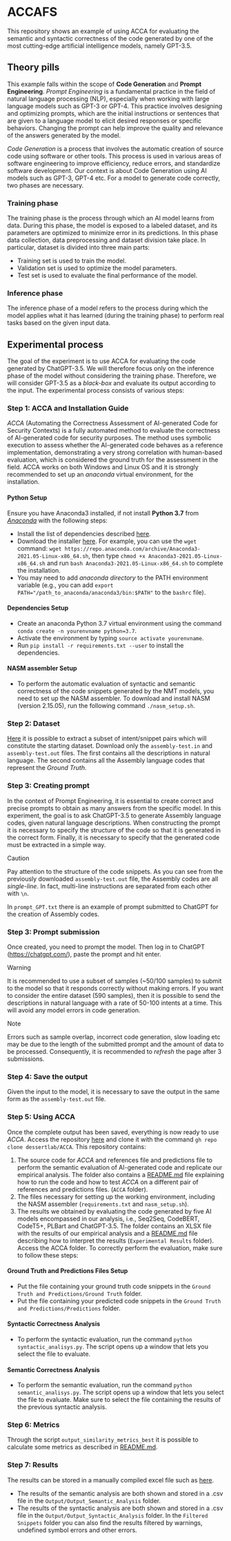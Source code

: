 # ACCAFS

This repository shows an example of using ACCA for evaluating the semantic and syntactic correctness of the code generated by one of the most cutting-edge artificial intelligence models, namely GPT-3.5.

## Theory pills

This example falls within the scope of **Code Generation** and **Prompt Engineering**. 
*Prompt Engineering* is a fundamental practice in the field of natural language processing (NLP), especially when working with large language models such as GPT-3 or GPT-4.
This practice involves designing and optimizing prompts, which are the initial instructions or sentences that are given to a language model to elicit desired responses or specific behaviors. Changing the prompt can help improve the quality and relevance of the answers generated by the model.

*Code Generation* is a process that involves the automatic creation of source code using software or other tools. This process is used in various areas of software engineering to improve efficiency, reduce errors, and standardize software development. Our context is about Code Generation using AI models such as GPT-3, GPT-4 etc. For a model to generate code correctly, two phases are necessary. 

### Training phase

The training phase is the process through which an AI model learns from data. During this phase, the model is exposed to a labeled dataset, and its parameters are optimized to minimize error in its predictions. In this phase data collection, data preprocessing and dataset division take place. In particular, dataset is divided into three main parts: 
* Training set is used to train the model.
* Validation set is used to optimize the model parameters.
* Test set is used to evaluate the final performance of the model.

### Inference phase

The inference phase of a model refers to the process during which the model applies what it has learned (during the training phase) to perform real tasks based on the given input data.

## Experimental process

The goal of the experiment is to use ACCA for evaluating the code generated by ChatGPT-3.5. We will therefore focus only on the inference phase of the model without considering the training phase. Therefore, we will consider GPT-3.5 as a *black-box* and evaluate its output according to the input. 
The experimental process consists of various steps:

### Step 1: ACCA and Installation Guide

*ACCA* (Automating the Correctness Assessment of AI-generated Code for Security Contexts) is a fully automated method to evaluate the correctness of AI-generated code for security purposes. The method uses symbolic execution to assess whether the AI-generated code behaves as a reference implementation, demonstrating a very strong correlation with human-based evaluation, which is considered the ground truth for the assessment in the field.
ACCA works on both Windows and Linux OS and it is strongly recommended to set up an *anaconda* virtual environment, for the installation.

#### Python Setup

Ensure you have Anaconda3 installed, if not install **Python 3.7** from [*Anaconda*](https://www.anaconda.com) with the following steps:
* Install the list of dependencies described [here](https://docs.anaconda.com/anaconda/install/linux/).
* Download the installer [here](https://repo.anaconda.com/archive/). For example, you can use the `wget` command: `wget https://repo.anaconda.com/archive/Anaconda3-2021.05-Linux-x86_64.sh`, then type `chmod +x Anaconda3-2021.05-Linux-x86_64.sh` and run `bash Anaconda3-2021.05-Linux-x86_64.sh` to complete the installation.
* You may need to add *anaconda directory* to the PATH environment variable (e.g., you can add `export PATH="/path_to_anaconda/anaconda3/bin:$PATH"` to the `bashrc` file).

#### Dependencies Setup

* Create an anaconda Python 3.7 virtual environment using the command ``conda create -n yourenvname python=3.7``.  
* Activate the environment by typing ``source activate yourenvname``.
* Run ``pip install -r requirements.txt --user`` to install the dependencies.

#### NASM assembler Setup

* To perform the automatic evaluation of syntactic and semantic correctness of the code snippets generated by the NMT models, you need to set up the NASM assembler. To download and install NASM (version 2.15.05), run the following command `./nasm_setup.sh`.

### Step 2: Dataset

[Here](https://github.com/dessertlab/ESCAPE/tree/main/datasets/shellcode_ia32_extended) it is possible to extract a subset of intent/snippet pairs which will constitute the starting dataset. Download only the `assembly-test.in` and `assembly-test.out` files. The first contains all the descriptions in natural language. The second contains all the Assembly language codes that represent the *Ground Truth*.

### Step 3: Creating prompt

In the context of Prompt Engineering, it is essential to create correct and precise prompts to obtain as many answers from the specific model. In this experiment, the goal is to ask ChatGPT-3.5 to generate Assembly language codes, given natural language descriptions. When constructing the prompt it is necessary to specify the structure of the code so that it is generated in the correct form. Finally, it is necessary to specify that the generated code must be extracted in a simple way.

> [!CAUTION]
> Pay attention to the structure of the code snippets. As you can see from the previously downloaded `assembly-test.out` file, the Assembly codes are all *single-line*. In fact, multi-line instructions are separated from each other with `\n`.

In `prompt_GPT.txt` there is an example of prompt submitted to ChatGPT for the creation of Assembly codes.

### Step 3: Prompt submission

Once created, you need to prompt the model. Then log in to ChatGPT (https://chatgpt.com/), paste the prompt and hit enter.


> [!WARNING]
> It is recommended to use a subset of samples (~50/100 samples) to submit to the model so that it responds correctly without making errors. If you want to consider the entire dataset (590 samples), then it is possible to send the descriptions in natural language with a rate of 50-100 intents at a time. This will avoid any model errors in code generation. 

> [!NOTE]
> Errors such as sample overlap, incorrect code generation, slow loading etc may be due to the length of the submitted prompt and the amount of data to be processed. Consequently, it is recommended to *refresh* the page after 3 submissions.

### Step 4: Save the output

Given the input to the model, it is necessary to save the output in the same form as the `assembly-test.out` file.

### Step 5: Using ACCA

Once the complete output has been saved, everything is now ready to use *ACCA*. Access the repository [here](https://github.com/dessertlab/ACCA/tree/main) and clone it with the command `gh repo clone dessertlab/ACCA`. 
This repository contains:
1. The source code for *ACCA* and references file and predictions file to perform the semantic evaluation of AI-generated code and replicate our empirical analysis. The folder also contains a [README.md](https://github.com/dessertlab/ACCA/blob/main/ACCA/README.md) file explaining how to run the code and how to test *ACCA* on a different pair of references and predictions files. (``ACCA`` folder).
2. The files necessary for setting up the working environment, including the NASM assembler (``requirements.txt`` and ``nasm_setup.sh``).
3. The results we obtained by evaluating the code generated by five AI models encompassed in our analysis, i.e., Seq2Seq, CodeBERT, CodeT5+, PLBart and ChatGPT-3.5. The folder contains an XLSX file with the results of our empirical analysis and a [README.md](https://github.com/dessertlab/ACCA/blob/main/Experimental%20Results/README.md) file describing how to interpret the results (``Experimental Results`` folder).
Access the ACCA folder. To correctly perform the evaluation, make sure to follow these steps:

#### Ground Truth and Predictions Files Setup

* Put the file containing your ground truth code snippets in the ``Ground Truth and Predictions/Ground Truth`` folder.
* Put the file containing your predicted code snippets in the ``Ground Truth and Predictions/Predictions`` folder.

#### Syntactic Correctness Analysis
	
* To perform the syntactic evaluation, run the command ``python syntactic_analisys.py``. The script opens up a window that lets you select the file to evaluate. 

#### Semantic Correctness Analysis 

* To perform the semantic evaluation, run the command ``python semantic_analisys.py``. The script opens up a window that lets you select the file to evaluate. Make sure to select the file containing the results of the previous syntactic analysis.

### Step 6: Metrics

Through the script `` output_similarity_metrics_best `` it is possible to calculate some metrics as described in [README.md](https://github.com/dessertlab/ACCA/blob/main/Experimental%20Results/README.md).

### Step 7: Results

The results can be stored in a manually compiled excel file such as [here](https://github.com/dessertlab/ACCA/blob/main/Experimental%20Results/Results.xlsx).
* The results of the semantic analysis are both shown and stored in a .csv file in the ``Output/Output_Semantic_Analysis`` folder.
* The results of the syntactic analysis are both shown and stored in a .csv file in the ``Output/Output_Syntactic_Analysis`` folder. In the ``Filtered Snippets`` folder you can also find the results filtered by warnings, undefined symbol errors and other errors.

















